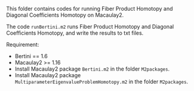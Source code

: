 This folder contains codes for running Fiber Product Homotopy and Diagonal Coefficients Homotopy on Macaulay2.

The code `runBertini.m2` runs Fiber Product Homotopy and Diagonal Coefficients Homotopy, and write the results to txt files.

Requirement:

- Bertini == 1.6
- Macaulay2 >= 1.16 
- Install Macaulay2 package `Bertini.m2` in the folder `M2packages`.
- Install Macaulay2 package `MultiparameterEigenvalueProblemHomotopy.m2` in the folder `M2packages`.